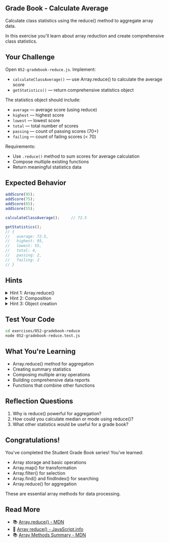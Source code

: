 ## Grade Book - Calculate Average

Calculate class statistics using the reduce() method to aggregate array data.

In this exercise you'll learn about array reduction and create comprehensive class statistics.

## Your Challenge

Open `052-gradebook-reduce.js`. Implement:
- `calculateClassAverage()` — use Array.reduce() to calculate the average score
- `getStatistics()` — return comprehensive statistics object

The statistics object should include:
- `average` — average score (using reduce)
- `highest` — highest score
- `lowest` — lowest score
- `total` — total number of scores
- `passing` — count of passing scores (70+)
- `failing` — count of failing scores (< 70)

Requirements:
- Use `.reduce()` method to sum scores for average calculation
- Compose multiple existing functions
- Return meaningful statistics data

## Expected Behavior

```javascript
addScore(95);
addScore(75);
addScore(65);
addScore(55);

calculateClassAverage();     // 72.5

getStatistics();
// {
//   average: 72.5,
//   highest: 95,
//   lowest: 55,
//   total: 4,
//   passing: 2,
//   failing: 2
// }
```

## Hints

<details>
<summary>Hint 1: Array.reduce()</summary>

The `reduce()` method accumulates values into a single result:

```javascript
const sum = scores.reduce((total, score) => total + score, 0);
```

</details>

<details>
<summary>Hint 2: Composition</summary>

Reuse existing functions like `findHighestScore()` and `getPassingScores()`.

</details>

<details>
<summary>Hint 3: Object creation</summary>

Return an object with all statistics computed from existing functions.

</details>

## Test Your Code

```bash
cd exercises/052-gradebook-reduce
node 052-gradebook-reduce.test.js
```

## What You're Learning

- Array.reduce() method for aggregation
- Creating summary statistics
- Composing multiple array operations
- Building comprehensive data reports
- Functions that combine other functions

## Reflection Questions

1. Why is reduce() powerful for aggregation?
2. How could you calculate median or mode using reduce()?
3. What other statistics would be useful for a grade book?

## Congratulations!

You've completed the Student Grade Book series! You've learned:
- Array storage and basic operations
- Array.map() for transformation
- Array.filter() for selection
- Array.find() and findIndex() for searching
- Array.reduce() for aggregation

These are essential array methods for data processing.

## Read More

- 📚 [Array.reduce() - MDN](https://developer.mozilla.org/en-US/docs/Web/JavaScript/Reference/Global_Objects/Array/reduce)
- 📖 [Array reduce() - JavaScript.info](https://javascript.info/array-methods#reduce)
- 📚 [Array Methods Summary - MDN](https://developer.mozilla.org/en-US/docs/Web/JavaScript/Reference/Global_Objects/Array#instance_methods)